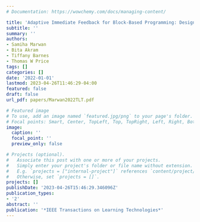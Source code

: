 ```yaml
---
# Documentation: https://wowchemy.com/docs/managing-content/

title: 'Adaptive Immediate Feedback for Block-Based Programming: Design and Evaluation'
subtitle: ''
summary: ''
authors:
- Samiha Marwan
- Bita Akram
- Tiffany Barnes
- Thomas W Price
tags: []
categories: []
date: '2022-01-01'
lastmod: 2023-04-26T11:46:29-04:00
featured: false
draft: false
url_pdf: papers/Marwan2022TLT.pdf

# Featured image
# To use, add an image named `featured.jpg/png` to your page's folder.
# Focal points: Smart, Center, TopLeft, Top, TopRight, Left, Right, BottomLeft, Bottom, BottomRight.
image:
  caption: ''
  focal_point: ''
  preview_only: false

# Projects (optional).
#   Associate this post with one or more of your projects.
#   Simply enter your project's folder or file name without extension.
#   E.g. `projects = ["internal-project"]` references `content/project/deep-learning/index.md`.
#   Otherwise, set `projects = []`.
projects: []
publishDate: '2023-04-26T15:46:29.346096Z'
publication_types:
- '2'
abstract: ''
publication: '*IEEE Transactions on Learning Technologies*'
---
```


